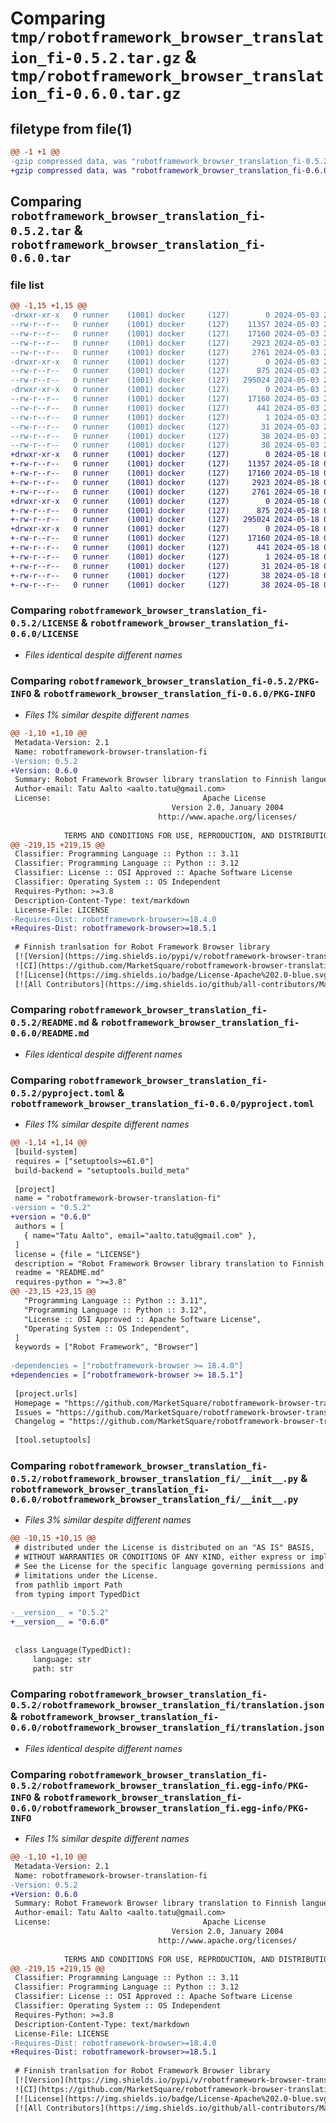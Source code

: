 # Comparing `tmp/robotframework_browser_translation_fi-0.5.2.tar.gz` & `tmp/robotframework_browser_translation_fi-0.6.0.tar.gz`

## filetype from file(1)

```diff
@@ -1 +1 @@
-gzip compressed data, was "robotframework_browser_translation_fi-0.5.2.tar", last modified: Fri May  3 20:25:44 2024, max compression
+gzip compressed data, was "robotframework_browser_translation_fi-0.6.0.tar", last modified: Sat May 18 09:40:07 2024, max compression
```

## Comparing `robotframework_browser_translation_fi-0.5.2.tar` & `robotframework_browser_translation_fi-0.6.0.tar`

### file list

```diff
@@ -1,15 +1,15 @@
-drwxr-xr-x   0 runner    (1001) docker     (127)        0 2024-05-03 20:25:44.260302 robotframework_browser_translation_fi-0.5.2/
--rw-r--r--   0 runner    (1001) docker     (127)    11357 2024-05-03 20:25:01.000000 robotframework_browser_translation_fi-0.5.2/LICENSE
--rw-r--r--   0 runner    (1001) docker     (127)    17160 2024-05-03 20:25:44.260302 robotframework_browser_translation_fi-0.5.2/PKG-INFO
--rw-r--r--   0 runner    (1001) docker     (127)     2923 2024-05-03 20:25:01.000000 robotframework_browser_translation_fi-0.5.2/README.md
--rw-r--r--   0 runner    (1001) docker     (127)     2761 2024-05-03 20:25:40.000000 robotframework_browser_translation_fi-0.5.2/pyproject.toml
-drwxr-xr-x   0 runner    (1001) docker     (127)        0 2024-05-03 20:25:44.260302 robotframework_browser_translation_fi-0.5.2/robotframework_browser_translation_fi/
--rw-r--r--   0 runner    (1001) docker     (127)      875 2024-05-03 20:25:40.000000 robotframework_browser_translation_fi-0.5.2/robotframework_browser_translation_fi/__init__.py
--rw-r--r--   0 runner    (1001) docker     (127)   295024 2024-05-03 20:25:01.000000 robotframework_browser_translation_fi-0.5.2/robotframework_browser_translation_fi/translation.json
-drwxr-xr-x   0 runner    (1001) docker     (127)        0 2024-05-03 20:25:44.260302 robotframework_browser_translation_fi-0.5.2/robotframework_browser_translation_fi.egg-info/
--rw-r--r--   0 runner    (1001) docker     (127)    17160 2024-05-03 20:25:44.000000 robotframework_browser_translation_fi-0.5.2/robotframework_browser_translation_fi.egg-info/PKG-INFO
--rw-r--r--   0 runner    (1001) docker     (127)      441 2024-05-03 20:25:44.000000 robotframework_browser_translation_fi-0.5.2/robotframework_browser_translation_fi.egg-info/SOURCES.txt
--rw-r--r--   0 runner    (1001) docker     (127)        1 2024-05-03 20:25:44.000000 robotframework_browser_translation_fi-0.5.2/robotframework_browser_translation_fi.egg-info/dependency_links.txt
--rw-r--r--   0 runner    (1001) docker     (127)       31 2024-05-03 20:25:44.000000 robotframework_browser_translation_fi-0.5.2/robotframework_browser_translation_fi.egg-info/requires.txt
--rw-r--r--   0 runner    (1001) docker     (127)       38 2024-05-03 20:25:44.000000 robotframework_browser_translation_fi-0.5.2/robotframework_browser_translation_fi.egg-info/top_level.txt
--rw-r--r--   0 runner    (1001) docker     (127)       38 2024-05-03 20:25:44.264302 robotframework_browser_translation_fi-0.5.2/setup.cfg
+drwxr-xr-x   0 runner    (1001) docker     (127)        0 2024-05-18 09:40:07.495941 robotframework_browser_translation_fi-0.6.0/
+-rw-r--r--   0 runner    (1001) docker     (127)    11357 2024-05-18 09:39:20.000000 robotframework_browser_translation_fi-0.6.0/LICENSE
+-rw-r--r--   0 runner    (1001) docker     (127)    17160 2024-05-18 09:40:07.495941 robotframework_browser_translation_fi-0.6.0/PKG-INFO
+-rw-r--r--   0 runner    (1001) docker     (127)     2923 2024-05-18 09:39:20.000000 robotframework_browser_translation_fi-0.6.0/README.md
+-rw-r--r--   0 runner    (1001) docker     (127)     2761 2024-05-18 09:40:02.000000 robotframework_browser_translation_fi-0.6.0/pyproject.toml
+drwxr-xr-x   0 runner    (1001) docker     (127)        0 2024-05-18 09:40:07.491941 robotframework_browser_translation_fi-0.6.0/robotframework_browser_translation_fi/
+-rw-r--r--   0 runner    (1001) docker     (127)      875 2024-05-18 09:40:02.000000 robotframework_browser_translation_fi-0.6.0/robotframework_browser_translation_fi/__init__.py
+-rw-r--r--   0 runner    (1001) docker     (127)   295024 2024-05-18 09:39:20.000000 robotframework_browser_translation_fi-0.6.0/robotframework_browser_translation_fi/translation.json
+drwxr-xr-x   0 runner    (1001) docker     (127)        0 2024-05-18 09:40:07.495941 robotframework_browser_translation_fi-0.6.0/robotframework_browser_translation_fi.egg-info/
+-rw-r--r--   0 runner    (1001) docker     (127)    17160 2024-05-18 09:40:07.000000 robotframework_browser_translation_fi-0.6.0/robotframework_browser_translation_fi.egg-info/PKG-INFO
+-rw-r--r--   0 runner    (1001) docker     (127)      441 2024-05-18 09:40:07.000000 robotframework_browser_translation_fi-0.6.0/robotframework_browser_translation_fi.egg-info/SOURCES.txt
+-rw-r--r--   0 runner    (1001) docker     (127)        1 2024-05-18 09:40:07.000000 robotframework_browser_translation_fi-0.6.0/robotframework_browser_translation_fi.egg-info/dependency_links.txt
+-rw-r--r--   0 runner    (1001) docker     (127)       31 2024-05-18 09:40:07.000000 robotframework_browser_translation_fi-0.6.0/robotframework_browser_translation_fi.egg-info/requires.txt
+-rw-r--r--   0 runner    (1001) docker     (127)       38 2024-05-18 09:40:07.000000 robotframework_browser_translation_fi-0.6.0/robotframework_browser_translation_fi.egg-info/top_level.txt
+-rw-r--r--   0 runner    (1001) docker     (127)       38 2024-05-18 09:40:07.495941 robotframework_browser_translation_fi-0.6.0/setup.cfg
```

### Comparing `robotframework_browser_translation_fi-0.5.2/LICENSE` & `robotframework_browser_translation_fi-0.6.0/LICENSE`

 * *Files identical despite different names*

### Comparing `robotframework_browser_translation_fi-0.5.2/PKG-INFO` & `robotframework_browser_translation_fi-0.6.0/PKG-INFO`

 * *Files 1% similar despite different names*

```diff
@@ -1,10 +1,10 @@
 Metadata-Version: 2.1
 Name: robotframework-browser-translation-fi
-Version: 0.5.2
+Version: 0.6.0
 Summary: Robot Framework Browser library translation to Finnish languege
 Author-email: Tatu Aalto <aalto.tatu@gmail.com>
 License:                                  Apache License
                                    Version 2.0, January 2004
                                 http://www.apache.org/licenses/
         
            TERMS AND CONDITIONS FOR USE, REPRODUCTION, AND DISTRIBUTION
@@ -219,15 +219,15 @@
 Classifier: Programming Language :: Python :: 3.11
 Classifier: Programming Language :: Python :: 3.12
 Classifier: License :: OSI Approved :: Apache Software License
 Classifier: Operating System :: OS Independent
 Requires-Python: >=3.8
 Description-Content-Type: text/markdown
 License-File: LICENSE
-Requires-Dist: robotframework-browser>=18.4.0
+Requires-Dist: robotframework-browser>=18.5.1
 
 # Finnish tranlsation for Robot Framework Browser library
 [![Version](https://img.shields.io/pypi/v/robotframework-browser-translation-fi.svg)](https://pypi.python.org/pypi/robotframework-browser-translation-fi)
 ![CI](https://github.com/MarketSquare/robotframework-browser-translation-fi/actions/workflows/on-push.yml/badge.svg)
 [![License](https://img.shields.io/badge/License-Apache%202.0-blue.svg)](https://opensource.org/licenses/Apache-2.0)
 [![All Contributors](https://img.shields.io/github/all-contributors/MarketSquare/robotframework-browser-translation-fi?color=ee8449&style=flat-square)](#contributors)
```

### Comparing `robotframework_browser_translation_fi-0.5.2/README.md` & `robotframework_browser_translation_fi-0.6.0/README.md`

 * *Files identical despite different names*

### Comparing `robotframework_browser_translation_fi-0.5.2/pyproject.toml` & `robotframework_browser_translation_fi-0.6.0/pyproject.toml`

 * *Files 1% similar despite different names*

```diff
@@ -1,14 +1,14 @@
 [build-system]
 requires = ["setuptools>=61.0"]
 build-backend = "setuptools.build_meta"
 
 [project]
 name = "robotframework-browser-translation-fi"
-version = "0.5.2"
+version = "0.6.0"
 authors = [
   { name="Tatu Aalto", email="aalto.tatu@gmail.com" },
 ]
 license = {file = "LICENSE"}
 description = "Robot Framework Browser library translation to Finnish languege"
 readme = "README.md"
 requires-python = ">=3.8"
@@ -23,15 +23,15 @@
   "Programming Language :: Python :: 3.11",
   "Programming Language :: Python :: 3.12",
   "License :: OSI Approved :: Apache Software License",
   "Operating System :: OS Independent",
 ]
 keywords = ["Robot Framework", "Browser"]
 
-dependencies = ["robotframework-browser >= 18.4.0"]
+dependencies = ["robotframework-browser >= 18.5.1"]
 
 [project.urls]
 Homepage = "https://github.com/MarketSquare/robotframework-browser-translation-fi"
 Issues = "https://github.com/MarketSquare/robotframework-browser-translation-fi/issues"
 Changelog = "https://github.com/MarketSquare/robotframework-browser-translation-fi/blob/main/CHANGELOG.md"
 
 [tool.setuptools]
```

### Comparing `robotframework_browser_translation_fi-0.5.2/robotframework_browser_translation_fi/__init__.py` & `robotframework_browser_translation_fi-0.6.0/robotframework_browser_translation_fi/__init__.py`

 * *Files 3% similar despite different names*

```diff
@@ -10,15 +10,15 @@
 # distributed under the License is distributed on an "AS IS" BASIS,
 # WITHOUT WARRANTIES OR CONDITIONS OF ANY KIND, either express or implied.
 # See the License for the specific language governing permissions and
 # limitations under the License.
 from pathlib import Path
 from typing import TypedDict
 
-__version__ = "0.5.2"
+__version__ = "0.6.0"
 
 
 class Language(TypedDict):
     language: str
     path: str
```

### Comparing `robotframework_browser_translation_fi-0.5.2/robotframework_browser_translation_fi/translation.json` & `robotframework_browser_translation_fi-0.6.0/robotframework_browser_translation_fi/translation.json`

 * *Files identical despite different names*

### Comparing `robotframework_browser_translation_fi-0.5.2/robotframework_browser_translation_fi.egg-info/PKG-INFO` & `robotframework_browser_translation_fi-0.6.0/robotframework_browser_translation_fi.egg-info/PKG-INFO`

 * *Files 1% similar despite different names*

```diff
@@ -1,10 +1,10 @@
 Metadata-Version: 2.1
 Name: robotframework-browser-translation-fi
-Version: 0.5.2
+Version: 0.6.0
 Summary: Robot Framework Browser library translation to Finnish languege
 Author-email: Tatu Aalto <aalto.tatu@gmail.com>
 License:                                  Apache License
                                    Version 2.0, January 2004
                                 http://www.apache.org/licenses/
         
            TERMS AND CONDITIONS FOR USE, REPRODUCTION, AND DISTRIBUTION
@@ -219,15 +219,15 @@
 Classifier: Programming Language :: Python :: 3.11
 Classifier: Programming Language :: Python :: 3.12
 Classifier: License :: OSI Approved :: Apache Software License
 Classifier: Operating System :: OS Independent
 Requires-Python: >=3.8
 Description-Content-Type: text/markdown
 License-File: LICENSE
-Requires-Dist: robotframework-browser>=18.4.0
+Requires-Dist: robotframework-browser>=18.5.1
 
 # Finnish tranlsation for Robot Framework Browser library
 [![Version](https://img.shields.io/pypi/v/robotframework-browser-translation-fi.svg)](https://pypi.python.org/pypi/robotframework-browser-translation-fi)
 ![CI](https://github.com/MarketSquare/robotframework-browser-translation-fi/actions/workflows/on-push.yml/badge.svg)
 [![License](https://img.shields.io/badge/License-Apache%202.0-blue.svg)](https://opensource.org/licenses/Apache-2.0)
 [![All Contributors](https://img.shields.io/github/all-contributors/MarketSquare/robotframework-browser-translation-fi?color=ee8449&style=flat-square)](#contributors)
```

